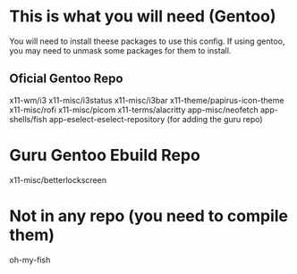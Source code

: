 # This is what you will need (Gentoo)

You will need to install theese packages to use this config. If using gentoo, you may need to unmask some packages for them to install.

## Oficial Gentoo Repo
x11-wm/i3
x11-misc/i3status
x11-misc/i3bar
x11-theme/papirus-icon-theme
x11-misc/rofi
x11-misc/picom
x11-terms/alacritty
app-misc/neofetch
app-shells/fish
app-eselect-eselect-repository (for adding the guru repo)

# Guru Gentoo Ebuild Repo
x11-misc/betterlockscreen

# Not in any repo (you need to compile them)

oh-my-fish
